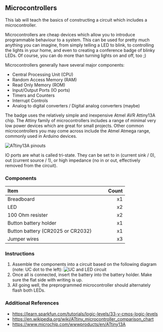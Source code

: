## Microcontrollers
This lab will teach the basics of constructing a circuit which includes a microcontroller.

Microcontrollers are cheap devices which allow you to introduce programmable behaviour to a system. This can be used for pretty much anything you can imagine, from simply telling a LED to blink, to controlling the lights in your home, and even to creating a conference badge of blinky LEDs. Of course, you can do more than turning lights on and off, too ;)

Microcontrollers generally have several major components:
+ Central Processing Unit (CPU)
+ Random Access Memory (RAM)
+ Read Only Memory (ROM)
+ Input/Output Ports (IO ports)
+ Timers and Counters
+ Interrupt Controls
+ Analog to digital converters / Digital analog converters (maybe)

The badge uses the relatively simple and inexpensive Atmel AVR Attiny13A chip. The Attiny family of microcontrollers includes a range of minimal very low power devices which are great for small projects. Other common microcontrollers you may come across include the Atmel Atmega range, commonly used in Arduino devices.

![ATtiny13A pinouts](https://raw.githubusercontent.com/kiwicon-badge/badge/master/lab-02/images/attiny_pinout.jpeg)

IO ports are what is called tri-state. They can be set to in (current sink / 0), out (current source / 1), or high impedance (no in or out, effectively removed from the circuit).

### Components
| Item &nbsp; &nbsp; &nbsp; &nbsp; &nbsp; &nbsp; &nbsp; &nbsp; &nbsp; &nbsp; &nbsp; &nbsp; &nbsp; &nbsp; &nbsp;&nbsp; &nbsp; &nbsp; &nbsp; &nbsp; &nbsp; &nbsp; &nbsp; &nbsp; &nbsp; &nbsp; &nbsp; &nbsp; &nbsp; | &nbsp; &nbsp; &nbsp; &nbsp; Count |
| --------------------------------- |-------:|
| Breadboard                        |     x1 |
| LED                               |     x2 |
| 100 Ohm resister                  |     x2 |
| Button battery holder             |     x1 |
| Button battery (CR2025 or CR2032) |     x1 |
| Jumper wires                      |     x3 |

### Instructions
1. Assemble the components into a circuit based on the following diagram (note: UC dot to the left):
![UC and LED circuit](https://raw.githubusercontent.com/kiwicon-badge/badge/master/lab-02/images/uc01-breadboard.png)
2. Once all is connected, insert the battery into the battery holder. Make sure the flat side with writing is up.
3. All going well, the preprogrammed microcontroller should alternately flash both LEDs.

### Additional References

+ https://learn.sparkfun.com/tutorials/logic-levels/33-v-cmos-logic-levels
+ https://en.wikipedia.org/wiki/ATtiny_microcontroller_comparison_chart
+ https://www.microchip.com/wwwproducts/en/ATtiny13A

